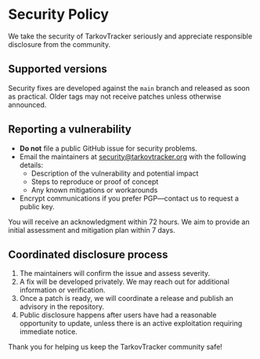 # Security Policy

We take the security of TarkovTracker seriously and appreciate responsible disclosure from the community.

## Supported versions
Security fixes are developed against the `main` branch and released as soon as practical. Older tags may not receive patches unless otherwise announced.

## Reporting a vulnerability
- **Do not** file a public GitHub issue for security problems.
- Email the maintainers at [security@tarkovtracker.org](mailto:security@tarkovtracker.org) with the following details:
  - Description of the vulnerability and potential impact
  - Steps to reproduce or proof of concept
  - Any known mitigations or workarounds
- Encrypt communications if you prefer PGP—contact us to request a public key.

You will receive an acknowledgment within 72 hours. We aim to provide an initial assessment and mitigation plan within 7 days.

## Coordinated disclosure process
1. The maintainers will confirm the issue and assess severity.
2. A fix will be developed privately. We may reach out for additional information or verification.
3. Once a patch is ready, we will coordinate a release and publish an advisory in the repository.
4. Public disclosure happens after users have had a reasonable opportunity to update, unless there is an active exploitation requiring immediate notice.

Thank you for helping us keep the TarkovTracker community safe!
